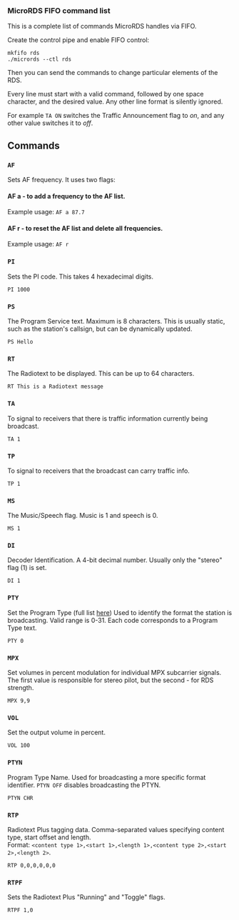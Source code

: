 ### MicroRDS FIFO command list

This is a complete list of commands MicroRDS handles via FIFO.

Create the control pipe and enable FIFO control:
```
mkfifo rds
./micrords --ctl rds
```
Then you can send the commands to change particular elements of the RDS.

Every line must start with a valid command, followed by one space character, and the desired value. Any other line format is silently ignored. 

For example `TA ON` switches the Traffic Announcement flag to *on*, and any other value switches it to *off*.

## Commands

### `AF`
Sets AF frequency. It uses two flags:
#### AF a - to add a frequency to the AF list.

Example usage: `AF a 87.7`

#### AF r - to reset the AF list and delete all frequencies.

Example usage: `AF r`

### `PI`
Sets the PI code. This takes 4 hexadecimal digits.

`PI 1000`

### `PS`
The Program Service text. Maximum is 8 characters. This is usually static, such as the station's callsign, but can be dynamically updated.

`PS Hello`

### `RT`
The Radiotext to be displayed. This can be up to 64 characters.

`RT This is a Radiotext message`

### `TA`
To signal to receivers that there is traffic information currently being broadcast.

`TA 1`

### `TP`
To signal to receivers that the broadcast can carry traffic info.

`TP 1`

### `MS`
The Music/Speech flag. Music is 1 and speech is 0.

`MS 1`

### `DI`
Decoder Identification. A 4-bit decimal number. Usually only the "stereo" flag (1) is set.

`DI 1`

### `PTY`
Set the Program Type (full list [here](https://github.com/barteqcz/MicroRDS/blob/main/doc/pty.md)) Used to identify the format the station is broadcasting. Valid range is 0-31. Each code corresponds to a Program Type text.

`PTY 0`

### `MPX`
Set volumes in percent modulation for individual MPX subcarrier signals. The first value is responsible for stereo pilot, but the second - for RDS strength.

`MPX 9,9`

### `VOL`
Set the output volume in percent.

`VOL 100`

### `PTYN`
Program Type Name. Used for broadcasting a more specific format identifier. `PTYN OFF` disables broadcasting the PTYN.

`PTYN CHR`

### `RTP`
Radiotext Plus tagging data. Comma-separated values specifying content type, start offset and length. <br> Format: `<content type 1>,<start 1>,<length 1>,<content type 2>,<start 2>,<length 2>`.

`RTP 0,0,0,0,0,0`

### `RTPF`
Sets the Radiotext Plus "Running" and "Toggle" flags.

`RTPF 1,0`
